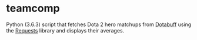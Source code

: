 # teamcomp
Python (3.6.3) script that fetches Dota 2 hero matchups from [Dotabuff](https://www.dotabuff.com/) using the [Requests](http://docs.python-requests.org/en/master/) library and displays their averages.
